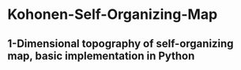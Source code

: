 # Kohonen-Self-Organizing-Map
## 1-Dimensional topography of self-organizing map, basic implementation in Python
